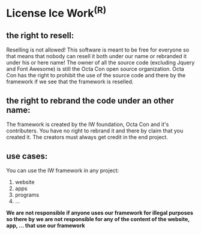 # License Ice Work<sup>(R)</sup>

## the right to resell:
Reselling is not allowed! This software is meant to be free for everyone so that means that nobody can resell it both under our name or rebranded it under his or here name! The owner of all the source code (excluding Jquery and Font Awesome) is still the Octa Con open source organization. Octa Con has the right to prohibit the use of the source code and there by the framework if we see that the framework is reselled.

## the right to rebrand the code under an other name:
The framework is created by the IW foundation, Octa Con
and it's contributers. You have no right to rebrand
it and there by claim that you created it. The creators
must always get credit in the end project.

## use cases:
You can use the IW framework in any project: 
1) website
2) apps
3) programs
4) ...

**We are not responsible if anyone uses our framework
for illegal purposes so there by we are not responsible
for any of the content of the website, app, ... that use
our framework**

 
